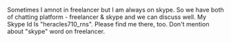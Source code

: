 Sometimes I amnot in freelancer but I am always on skype.
So we have both of chatting platform - freelancer & skype and we can discuss well.
My Skype Id Is "heracles710_rns".
Please find me there, too.
Don't mention about "skype" word on freelancer.
